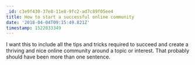 ```yaml
---
_id: c3e9f430-37e8-11e8-9fc2-ad7c89f05ee4
title: How to start a successful online community
date: '2018-04-04T09:15:49.821Z'
timestamp: 1522833349
---
```

I want this to include all the tips and tricks required to succeed and create a thriving and nice online community around a topic or interest. That probably should have been more than one sentence.
